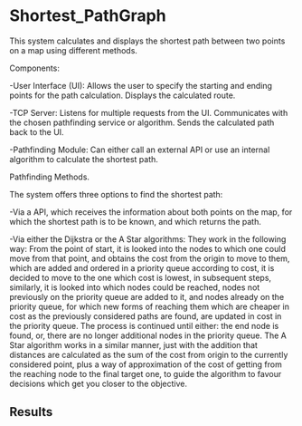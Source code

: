 # Shortest_PathGraph
This system calculates and displays the shortest path between two points on a map using different methods.

Components: 

-User Interface (UI): Allows the user to specify the starting and ending points for the path calculation. Displays the calculated route.

-TCP Server: Listens for multiple requests from the UI. Communicates with the chosen pathfinding service or algorithm. Sends the calculated path back to the UI.

-Pathfinding Module: Can either call an external API or use an internal algorithm to calculate the shortest path.

Pathfinding Methods.

The system offers three options to find the shortest path:

-Via a API, which receives the information about both points on the map, for which the shortest path is to be known, and which returns the path.

-Via either the Dijkstra or the A Star algorithms: They work in the following way: From the point of start, it is looked into the nodes to which one could move from that point, and obtains the cost from the origin to move to them, which are added and ordered in a priority queue according to cost, it is decided to move to the one which cost is lowest, in subsequent steps, similarly, it is looked into which nodes could be reached, nodes not previously on the priority queue are added to it, and nodes already on the priority queue, for which new forms of reaching them which are cheaper in cost as the previously considered paths are found, are updated in cost in the priority queue. The process is continued until either: the end node is found, or, there are no longer additional nodes in the priority queue. The A Star algorithm works in a similar manner, just with the addition that distances are calculated as the sum of the cost from origin to the currently considered point, plus a way of approximation of the cost of getting from the reaching node to the final target one, to guide the algorithm to favour decisions which get you closer to the objective. 

## Results

